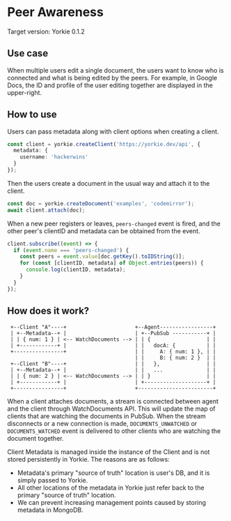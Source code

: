 # Peer Awareness

Target version: Yorkie 0.1.2

## Use case

When multiple users edit a single document, the users want to know who is connected and what is being edited by the peers. For example, in Google Docs, the ID and profile of the user editing together are displayed in the upper-right.

## How to use

Users can pass metadata along with client options when creating a client.

```typescript
const client = yorkie.createClient('https://yorkie.dev/api', {
  metadata: {
    username: 'hackerwins'
  }
});
```

Then the users create a document in the usual way and attach it to the client.

```typescript
const doc = yorkie.createDocument('examples', 'codemirror');
await client.attach(doc);
```

When a new peer registers or leaves, `peers-changed` event is fired, and the other peer's clientID and metadata can be obtained from the event.

```typescript
client.subscribe((event) => {
  if (event.name === 'peers-changed') {
    const peers = event.value[doc.getKey().toIDString()];
    for (const [clientID, metadata] of Object.entries(peers)) {
      console.log(clientID, metadata);
    }
  }
});
```

## How does it work?

```
 +--Client "A"----+                      +--Agent-----------------+
 | +--Metadata--+ |                      | +--PubSub -----------+ |
 | | { num: 1 } | <-- WatchDocuments --> | | {                  | |
 | +------------+ |                      | |   docA: {          | |
 +----------------+                      | |     A: { num: 1 }, | |
                                         | |     B: { num: 2 }  | |
 +--Client "B"----+                      | |   },               | |
 | +--Metadata--+ |                      | |   ...              | |
 | | { num: 2 } | <-- WatchDocuments --> | | }                  | |
 | +------------+ |                      | +--------------------+ |
 +----------------+                      +------------------------+
```

When a client attaches documents, a stream is connected between agent and the client through WatchDocuments API. This will update the map of clients that are watching the documents in PubSub. When the stream disconnects or a new connection is made, `DOCUMENTS_UNWATCHED` or `DOCUMENTS_WATCHED` event is delivered to other clients who are watching the document together.

Client Metadata is managed inside the instance of the Client and is not stored persistently in Yorkie. The reasons are as follows:

 - Metadata's primary "source of truth" location is user's DB, and it is simply passed to Yorkie.
 - All other locations of the metadata in Yorkie just refer back to the primary "source of truth" location.
 - We can prevent increasing management points caused by storing metadata in MongoDB.

